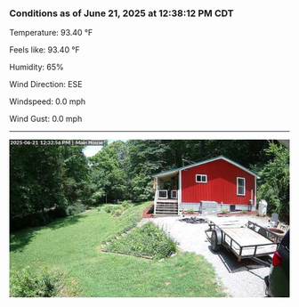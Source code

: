 ### Conditions as of June 21, 2025 at 12:38:12 PM CDT 

Temperature: 93.40 &deg;F

Feels like: 93.40 &deg;F

Humidity: 65%

Wind Direction: ESE

Windspeed: 0.0 mph

Wind Gust: 0.0 mph

---

<img src="./images/latest.jpeg"/>

